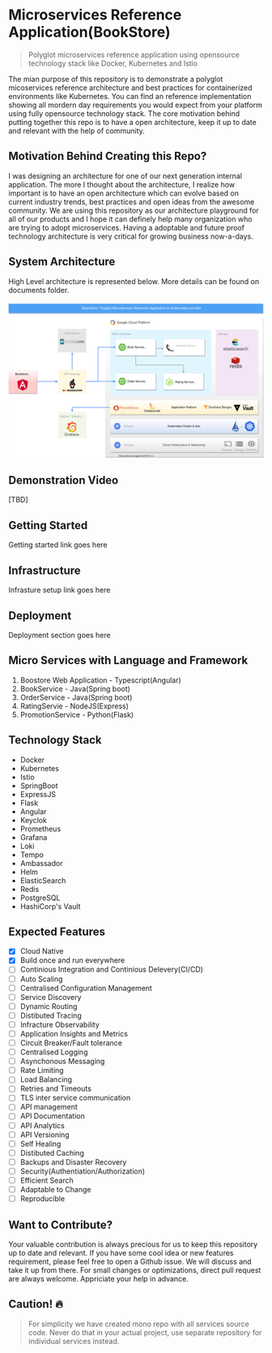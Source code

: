 # Microservices Reference Application(BookStore)

> Polyglot microservices reference application using opensource technology stack like Docker, Kubernetes and Istio

The mian purpose of this repository is to demonstrate a polyglot micoservices reference architecture and best practices for containerized environments like Kubernetes. You can find an reference implementation showing all mordern day requirements you would expect from your platform using fully opensource technology stack. The core motivation behind putting together this repo is to have a open architecture, keep it up to date and relevant with the help of community.

## Motivation Behind Creating this Repo?

I was designing an architecture for one of our next generation internal application. The more I thought about the architecture, I realize how important is to have an open architecture which can evolve based on current industry trends, best practices and open ideas from the awesome community. We are using this repository as our architecture playground for all of our products and I hope it can definely help many organization who are trying to adopt microservices. Having a adoptable and future proof technology architecture is very critical for growing business now-a-days.

## System Architecture
High Level architecture is represented below. More details can be found on documents folder.

![](https://raw.githubusercontent.com/anitechcs/microservices-reference-application/master/docs/images/MRA%20Architecture.svg)

## Demonstration Video

[TBD]

## Getting Started

Getting started link goes here

## Infrastructure

Infrasture setup link goes here

## Deployment

Deployment section goes here

## Micro Services with Language and Framework

1. Boostore Web Application - Typescript(Angular)
2. BookService - Java(Spring boot)
3. OrderService - Java(Spring boot)
4. RatingServie - NodeJS(Express)
5. PromotionService - Python(Flask)

## Technology Stack

- Docker
- Kubernetes
- Istio
- SpringBoot
- ExpressJS
- Flask
- Angular
- Keyclok
- Prometheus
- Grafana
- Loki
- Tempo
- Ambassador
- Helm
- ElasticSearch
- Redis
- PostgreSQL
- HashiCorp's Vault

## Expected Features

- [x] Cloud Native
- [X] Build once and run everywhere
- [ ] Continious Integration and Continious Delevery(CI/CD)
- [ ] Auto Scaling
- [ ] Centralised Configuration Management
- [ ] Service Discovery
- [ ] Dynamic Routing
- [ ] Distibuted Tracing
- [ ] Infracture Observability
- [ ] Application Insights and Metrics
- [ ] Circuit Breaker/Fault tolerance
- [ ] Centralised Logging
- [ ] Asynchonous Messaging
- [ ] Rate Limiting
- [ ] Load Balancing
- [ ] Retries and Timeouts
- [ ] TLS inter service communication
- [ ] API management
- [ ] API Documentation
- [ ] API Analytics
- [ ] API Versioning
- [ ] Self Healing
- [ ] Distibuted Caching
- [ ] Backups and Disaster Recovery
- [ ] Security(Authentiation/Authorization)
- [ ] Efficient Search
- [ ] Adaptable to Change
- [ ] Reproducible

## Want to Contribute?

Your valuable contribution is always precious for us to keep this repository up to date and relevant. If you have some cool idea or new features requirement, please feel free to open a Github issue. We will discuss and take it up from there. For small changes or optimizations, direct pull request are always welcome. Appriciate your help in advance.

## Caution! :fire:

> For simplicity we have created mono repo with all services source code. Never do that in your actual project, use separate repository for individual services instead.
